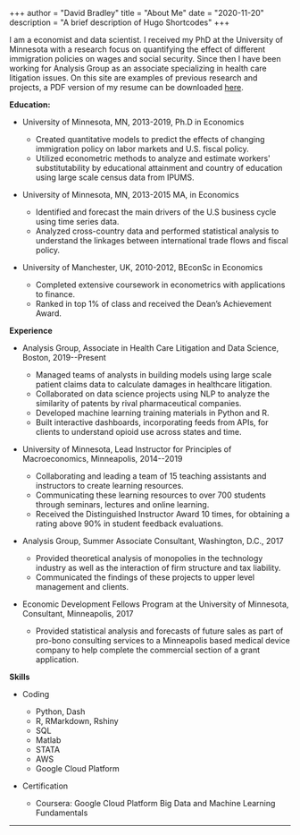 +++
author = "David Bradley"
title = "About Me"
date = "2020-11-20"
description = "A brief description of Hugo Shortcodes"
+++

I am a economist and data scientist. I received my PhD at the University of Minnesota with a research focus on quantifying the effect of different immigration policies on wages and social security. Since then I have been working for Analysis Group as an associate specializing in health care litigation issues. On this site are examples of previous research and projects, a PDF version of my resume can be downloaded [here](https://www.bradlecon.com/resume/resume_11_20.pdf).

**Education:**

- University of Minnesota, MN, 2013-2019, Ph.D in Economics

  - Created quantitative models to predict the effects of changing immigration policy on labor markets and U.S. fiscal policy.
  - Utilized econometric methods to analyze and estimate workers' substitutability by educational attainment and country of education using large scale census data from IPUMS.
  
- University of Minnesota, MN, 2013-2015 MA, in Economics

  - Identified and forecast the main drivers of the U.S business cycle using time series data.
  - Analyzed cross-country data and performed statistical analysis to understand the linkages between international trade flows and fiscal policy.
- University of Manchester, UK, 2010-2012, BEconSc in Economics

  - Completed extensive coursework in econometrics with applications to finance.
  - Ranked in top 1\% of class and received the Dean’s Achievement Award.


**Experience**

- Analysis Group, Associate in Health Care Litigation and Data Science, Boston, 2019--Present

  - Managed teams of analysts in building models using large scale patient claims data to calculate damages in healthcare litigation.
  - Collaborated on data science projects using NLP to analyze the similarity of patents by rival pharmaceutical companies.
  - Developed machine learning training materials in Python and R.
  - Built interactive dashboards, incorporating feeds from APIs, for clients to understand opioid use across states and time.


- University of Minnesota, Lead Instructor for Principles of Macroeconomics, Minneapolis, 2014--2019 

  - Collaborating and leading a team of 15 teaching assistants and instructors to create learning resources. 
  - Communicating these learning resources to over 700 students through seminars, lectures and online learning.
  - Received the Distinguished Instructor Award 10 times, for obtaining a rating above 90\% in student feedback evaluations.

- Analysis Group, Summer Associate Consultant, Washington, D.C., 2017

  - Provided theoretical analysis of monopolies in the technology industry as well as the interaction of firm structure and tax liability.
  - Communicated the findings of these projects to upper level management and clients.

- Economic Development Fellows Program at the University of Minnesota, Consultant, Minneapolis, 2017

  - Provided statistical analysis and forecasts of future sales as part of pro-bono consulting services to a Minneapolis based medical device company to help complete the commercial section of a grant application.
  
**Skills**

- Coding

  - Python, Dash
  - R, RMarkdown, Rshiny
  - SQL
  - Matlab 
  - STATA 
  - AWS
  - Google Cloud Platform
  
- Certification
  - Coursera: Google Cloud Platform Big Data and Machine Learning Fundamentals
<!--more-->
---
